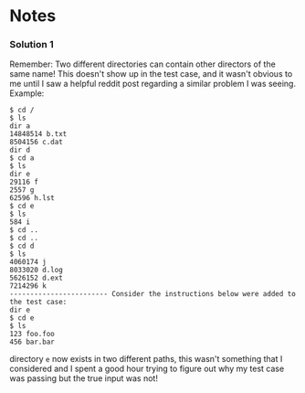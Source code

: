 # Notes

### Solution 1
Remember: Two different directories can contain other directors of the same name! This doesn't show up in the test case, and it wasn't obvious to me until I saw a helpful reddit post regarding a similar problem I was seeing.  
Example:  
```
$ cd /
$ ls
dir a
14848514 b.txt
8504156 c.dat
dir d
$ cd a
$ ls
dir e
29116 f
2557 g
62596 h.lst
$ cd e
$ ls
584 i
$ cd ..
$ cd ..
$ cd d
$ ls
4060174 j
8033020 d.log
5626152 d.ext
7214296 k
------------------------ Consider the instructions below were added to the test case:
dir e
$ cd e
$ ls
123 foo.foo
456 bar.bar
```

directory `e` now exists in two different paths, this wasn't something that I considered and I spent a good hour trying to figure out why my test case was passing but the true input was not!